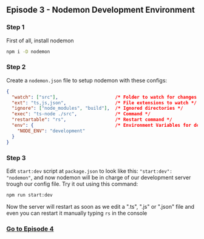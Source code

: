 ## Episode 3 - Nodemon Development Environment

### Step 1
First of all, install nodemon
```sh
npm i -D nodemon
```

### Step 2
Create a `nodemon.json` file to setup nodemon with these configs:
```json
{
  "watch": ["src"],                     /* Folder to watch for changes */
  "ext": "ts,js,json",                  /* File extensions to watch */
  "ignore": ["node_modules", "build"],  /* Ignored directories */
  "exec": "ts-node ./src",              /* Command */
  "restartable": "rs",                  /* Restart command */
  "env": {                              /* Environment Variables for development */
    "NODE_ENV": "development"
  }
}
```

### Step 3
Edit `start:dev` script at `package.json` to look like this: `"start:dev": "nodemon"`, and now nodemon will be in charge of our development server trough our config file. Try it out using this command:
```sh
npm run start:dev
```
Now the server will restart as soon as we edit a ".ts", ".js" or ".json" file and even you can restart it manually typing `rs` in the console

### [Go to Episode 4]()